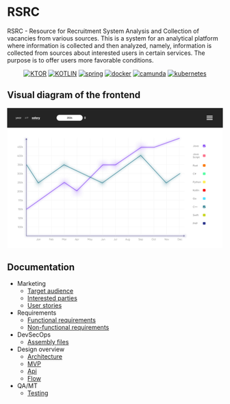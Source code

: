 # RSRC

RSRC - Resource for Recruitment System Analysis and Collection of vacancies from various sources. This is a system for an analytical platform where information is collected and then analyzed, namely, information is collected from sources about interested users in certain services. The purpose is to offer users more favorable conditions.
<p align="center">
<a href="https://ktor.io/"><img src="https://img.shields.io/badge/ktor-grey?style=for-the-badge&logo=ktor" alt="KTOR"/></a>
<a href="https://kotlinlang.org/docs/kotlin-brand-assets.html"><img src="https://img.shields.io/badge/kotlin-grey?style=for-the-badge&logo=kotlin" alt="KOTLIN"/></a>
<a href="https://spring.io/"><img src="https://img.shields.io/badge/spring-grey?style=for-the-badge&logo=spring" alt="spring"/></a>
<a href="https://www.docker.com/"><img src="https://img.shields.io/badge/docker-grey?style=for-the-badge&logo=docker" alt="docker"/></a>
<a href="https://camunda.com/"><img src="https://img.shields.io/badge/camunda-grey?style=for-the-badge&logo=camunda" alt="camunda"/></a>
<a href="https://kubernetes.io/ru/"><img src="https://img.shields.io/badge/kubernetes-grey?style=for-the-badge&logo=kubernetes" alt="kubernetes"/></a>
</p>

## Visual diagram of the frontend
![visual layout on front](./docs/other/img/ui.jpg)

## Documentation

- Marketing
     - [Target audience](./docs/biz)
     - [Interested parties](./docs/biz)
     - [User stories](./docs/biz)
- Requirements
    - [Functional requirements](./docs/analysis/functional-requiremens.md)
    - [Non-functional requirements](./docs/analysis/nonfunctional-requirements.md)
- DevSecOps
    - [Assembly files](./docs/devsecops)
- Design overview
    - [Architecture](./docs/architecture/03-c4-diagrams-arch.md)
    - [MVP](./docs/architecture/02-mvp-arch.md)
    - [Api](./docs/architecture/01-api.md)
    - [Flow](./docs/architecture/04-flow.md)
- QA/MT
    - [Testing](./docs/testing)

